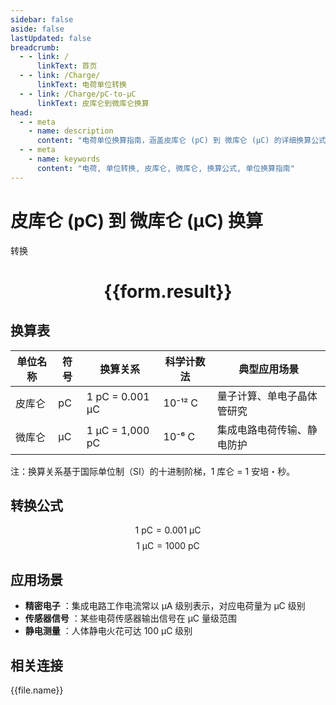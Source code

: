 ```yaml
---
sidebar: false
aside: false
lastUpdated: false
breadcrumb:
  - - link: /
      linkText: 首页
  - - link: /Charge/
      linkText: 电荷单位转换
  - - link: /Charge/pC-to-μC
      linkText: 皮库仑到微库仑换算
head:
  - - meta
    - name: description
      content: "电荷单位换算指南，涵盖皮库仑 (pC) 到 微库仑 (μC) 的详细换算公式与说明。"
  - - meta
    - name: keywords
      content: "电荷, 单位转换, 皮库仑, 微库仑, 换算公式, 单位换算指南"
---
```

# 皮库仑 (pC) 到 微库仑 (μC) 换算

<script setup>
import { onMounted, reactive, inject ,ref  } from 'vue'
import { NButton,NForm ,NFormItem,NInput,NInputNumber,NSelect,NCard,useMessage ,NGrid ,NGi } from 'naive-ui'
import { defineClientComponent } from 'vitepress'
import { Charge } from '../../files';
const convert = inject('convert')
const options =  [
  { "label": "皮库仑 (pC)", "value": "pC" },
  { "label": "微库仑 (μC)", "value": "μC" }
];
const formRef = ref(null);
const rules = {
  number:{
    required: true,
    type: 'number',
    trigger: "blur"
  },
  to:{
    required: true,
    trigger: "select"
  },
  from:{
    required: true,
    trigger: "select"
  }
}
const form = reactive({
  number:null,
  to:'',
  from:'',
  result:'',
  title:'电荷单位换算',
})
const convertHandler = (e) => {
   e.preventDefault();
  formRef.value?.validate((errors)=>{
    if (!errors) {
      form.result = `${form.number}${form.from} = ${convert(form.number).from(form.from).to(form.to)}${form.to}`
    }
  })
}
</script>

<n-form size="large" :model="form" ref='formRef' :rules="rules">
  <n-form-item label="数值"  path="number">
    <n-input-number size="large" style="width:100%" :min="0" v-model:value="form.number"   placeholder="请输入要转换的数值" />
  </n-form-item>
  <n-form-item label="从" path="from">
    <n-select  size="large" :options="options" v-model:value="form.from" placeholder="请选择原始单位" />
  </n-form-item>
  <n-form-item label="到" path="to">
    <n-select  size="large" :options="options" v-model:value="form.to" placeholder="请选择转换单位" />
  </n-form-item>
  <n-form-item>
    <n-button type="primary" style="width:100%" @click="convertHandler">转换</n-button>
  </n-form-item>
</n-form>
<n-card  embedded :bordered="false" hoverable>
  <div  style="text-align:center">
    <h1>{{form.result}}</h1>
  </div>
</n-card>


## 换算表
| 单位名称   | 符号 | 换算关系                             | 科学计数法  | 典型应用场景                     |
|------------|------|--------------------------------------|-------------|----------------------------------|
| 皮库仑     | pC   | 1 pC = 0.001 μC                    | 10⁻¹² C     | 量子计算、单电子晶体管研究       |
| 微库仑     | μC   | 1 μC = 1,000 pC                   | 10⁻⁶ C      | 集成电路电荷传输、静电防护       |

注：换算关系基于国际单位制（SI）的十进制阶梯，1 库仑 = 1 安培・秒。

## 转换公式
$$ 1 \text{ pC} = 0.001 \text{ μC} $$
$$ 1 \text{ μC} = 1000 \text{ pC} $$

## 应用场景
- **精密电子** ：集成电路工作电流常以 μA 级别表示，对应电荷量为 μC 级别
- **传感器信号** ：某些电荷传感器输出信号在 μC 量级范围
- **静电测量** ：人体静电火花可达 100 μC 级别



## 相关连接
<n-grid x-gap="12" :cols="3">
  <n-gi v-for="(file, index) in Charge" :key="index">
    <n-button
      text
      tag="a"
      :href="file.path"
      type="primary"
    >
      {{file.name}}
    </n-button>
  </n-gi>
</n-grid>
